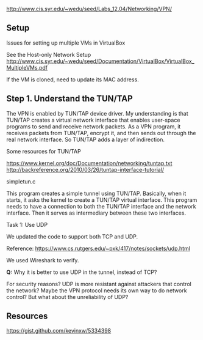 
http://www.cis.syr.edu/~wedu/seed/Labs_12.04/Networking/VPN/

Setup
-----

Issues for setting up multiple VMs in VirtualBox

See the Host-only Network Setup
http://www.cis.syr.edu/~wedu/seed/Documentation/VirtualBox/VirtualBox_MultipleVMs.pdf

If the VM is cloned, need to update its MAC address.

Step 1. Understand the TUN/TAP
------------------------------

The VPN is enabled by TUN/TAP device driver. My understanding is that TUN/TAP creates a virtual network interface 
that enables user-space programs to send and receive network packets. As a VPN program, it receives packets from TUN/TAP, 
encrypt it, and then sends out through the real network interface. So TUN/TAP adds a layer of indirection.

Some resources for TUN/TAP

https://www.kernel.org/doc/Documentation/networking/tuntap.txt
http://backreference.org/2010/03/26/tuntap-interface-tutorial/

simpletun.c

This program creates a simple tunnel using TUN/TAP. Basically, when it starts, it asks the kernel to create a TUN/TAP virtual interface.
This program needs to have a connection to both the TUN/TAP interface and the network interface. Then it serves as intermediary between
these two interfaces.

Task 1: Use UDP

We updated the code to support both TCP and UDP.

Reference:
https://www.cs.rutgers.edu/~pxk/417/notes/sockets/udp.html

We used Wireshark to verify.

**Q:** Why it is better to use UDP in the tunnel, instead of TCP?

For security reasons? UDP is more resistant against attackers that control the network? Maybe the VPN protocol needs its own way
to do network control? But what about the unreliability of UDP?


Resources
---------

https://gist.github.com/kevinxw/5334398
